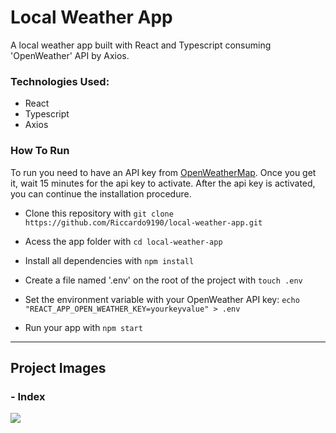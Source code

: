 # Local Weather App

A local weather app built with React and Typescript consuming 'OpenWeather' API by Axios.

### Technologies Used:

- React
- Typescript
- Axios

### How To Run

To run you need to have an API key from [OpenWeatherMap](https://openweathermap.org/). Once you get it, wait 15 minutes for the api key to activate. After the api key is activated, you can continue the installation procedure.

- Clone this repository with ```git clone https://github.com/Riccardo9190/local-weather-app.git```

- Acess the app folder with ```cd local-weather-app```

- Install all dependencies with ```npm install```

- Create a file named '.env' on the root of the project with ```touch .env```

- Set the environment variable with your OpenWeather API key: 
  ```echo "REACT_APP_OPEN_WEATHER_KEY=yourkeyvalue" > .env```

- Run your app with ```npm start``` 

<hr/>

## Project Images

### - Index 
<img src="https://github.com/Riccardo9190/local-weather-app/blob/master/public/readme_images/weather.png" /> 
